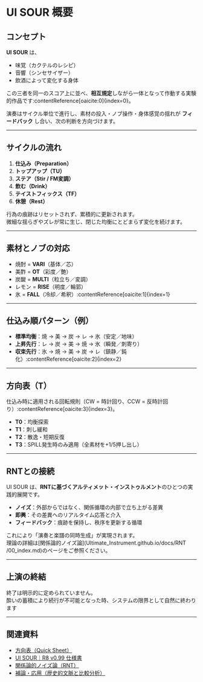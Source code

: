 # UI SOUR 概要

## コンセプト
**UI SOUR** は、  
- 味覚（カクテルのレシピ）  
- 音響（シンセサイザー）  
- 飲酒によって変化する身体  

この三者を同一のスコア上に並べ、**相互規定**しながら一体となって作動する実験的作品です:contentReference[oaicite:0]{index=0}。  

演奏はサイクル単位で進行し、素材の投入・ノブ操作・身体感覚の揺れが **フィードバック** し合い、次の判断を方向づけます。  

---

## サイクルの流れ
1. **仕込み（Preparation）**  
2. **トップアップ（TU）**  
3. **ステア（Stir / FM変調）**  
4. **飲む（Drink）**  
5. **テイストフィックス（TF）**  
6. **休憩（Rest）**  

行為の痕跡はリセットされず、累積的に更新されます。  
微細な揺らぎやズレが常に生じ、閉じた均衡にとどまらず変化を続けます。  

---

## 素材とノブの対応
- 焼酎 = **VARI**（基体／芯）  
- 美酢 = **OT**（彩度／艶）  
- 炭酸 = **MULTI**（粒立ち／変調）  
- レモン = **RISE**（明度／輪郭）  
- 氷 = **FALL**（冷却／希釈）:contentReference[oaicite:1]{index=1}

---

## 仕込み順パターン（例）
- **標準均衡**：焼 → 美 → 炭 → レ → 氷（安定／地味）  
- **上昇先行**：レ → 炭 → 美 → 焼 → 氷（瞬発／刺寄り）  
- **収束先行**：氷 → 焼 → 美 → 炭 → レ（鎮静／鈍化）:contentReference[oaicite:2]{index=2}

---

## 方向表（T）
仕込み時に適用される回転規則（CW = 時計回り、CCW = 反時計回り）:contentReference[oaicite:3]{index=3}。  

- **T0**：均衡探索  
- **T1**：刺し緩和  
- **T2**：散逸・短期反復  
- **T3**：SPILL発生時のみ適用（全素材を+1/5押し出し）  

---

## RNTとの接続
UI SOUR は、**RNTに基づくアルティメット・インストゥルメント**のひとつの実践的展開です。  

- **ノイズ**：外部からではなく、関係循環の内部で立ち上がる差異  
- **即興**：その差異へのリアルタイム応答と介入  
- **フィードバック**：痕跡を保持し、秩序を更新する循環  

これにより「演奏と楽譜の同時生成」が実現されます。  
理論の詳細は[関係論的ノイズ論](Ultimate_Instrument.github.io/docs/RNT
/00_index.md)のページをご参照ください。

---

## 上演の終結
終了は明示的に定められていません。  
酔いの蓄積により続行が不可能となった時、システムの限界として自然に終わります

---

## 関連資料
- [方向表（Quick Sheet）](方向表.pdf)  
- [UI SOUR｜R8 v0.99 仕様書](UI%20SOUR｜R8%20v0.99.pdf)  
- [関係論的ノイズ論（RNT）](docs/RNT/00_index.md)  
- [補論・応用（歴史的文脈と比較分析）](補論・応用.pdf)  
